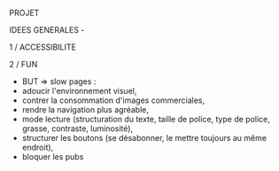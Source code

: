 PROJET

IDEES GENERALES - 

1 / ACCESSIBILITE

2 / FUN

- BUT => slow pages : 
- adoucir l'environnement visuel, 
- contrer la consommation d'images commerciales, 
- rendre la navigation plus agréable, 
- mode lecture (structuration du texte, taille de police, type de police, grasse, contraste, luminosité), 
- structurer les boutons (se désabonner, le mettre toujours au même endroit), 
- bloquer les pubs
